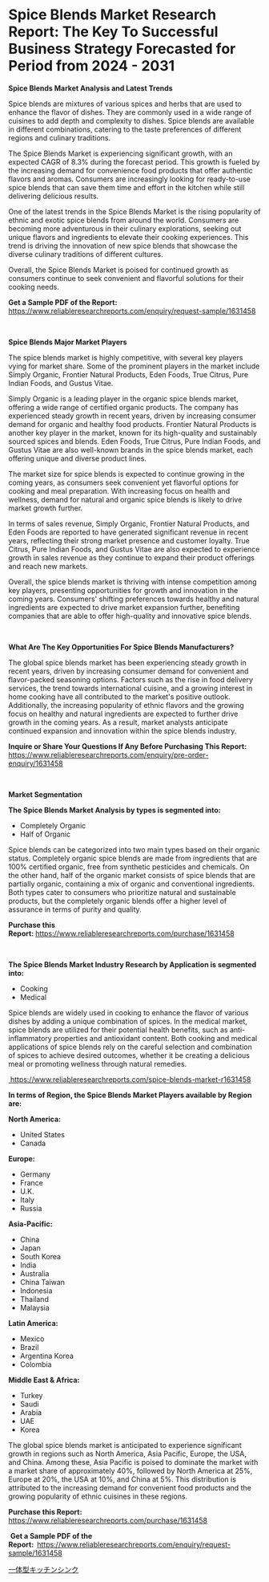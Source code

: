 <p><h1>Spice Blends Market Research Report: The Key To Successful Business Strategy Forecasted for Period from 2024 - 2031</h1></p><p><strong>Spice Blends Market Analysis and Latest Trends</strong></p>
<p><p>Spice blends are mixtures of various spices and herbs that are used to enhance the flavor of dishes. They are commonly used in a wide range of cuisines to add depth and complexity to dishes. Spice blends are available in different combinations, catering to the taste preferences of different regions and culinary traditions.</p><p>The Spice Blends Market is experiencing significant growth, with an expected CAGR of 8.3% during the forecast period. This growth is fueled by the increasing demand for convenience food products that offer authentic flavors and aromas. Consumers are increasingly looking for ready-to-use spice blends that can save them time and effort in the kitchen while still delivering delicious results.</p><p>One of the latest trends in the Spice Blends Market is the rising popularity of ethnic and exotic spice blends from around the world. Consumers are becoming more adventurous in their culinary explorations, seeking out unique flavors and ingredients to elevate their cooking experiences. This trend is driving the innovation of new spice blends that showcase the diverse culinary traditions of different cultures.</p><p>Overall, the Spice Blends Market is poised for continued growth as consumers continue to seek convenient and flavorful solutions for their cooking needs.</p></p>
<p><strong>Get a Sample PDF of the Report:&nbsp;</strong> <a href="https://www.reliableresearchreports.com/enquiry/request-sample/1631458">https://www.reliableresearchreports.com/enquiry/request-sample/1631458</a></p>
<p>&nbsp;</p>
<p><strong>Spice Blends Major Market Players</strong></p>
<p><p>The spice blends market is highly competitive, with several key players vying for market share. Some of the prominent players in the market include Simply Organic, Frontier Natural Products, Eden Foods, True Citrus, Pure Indian Foods, and Gustus Vitae.</p><p>Simply Organic is a leading player in the organic spice blends market, offering a wide range of certified organic products. The company has experienced steady growth in recent years, driven by increasing consumer demand for organic and healthy food products. Frontier Natural Products is another key player in the market, known for its high-quality and sustainably sourced spices and blends. Eden Foods, True Citrus, Pure Indian Foods, and Gustus Vitae are also well-known brands in the spice blends market, each offering unique and diverse product lines.</p><p>The market size for spice blends is expected to continue growing in the coming years, as consumers seek convenient yet flavorful options for cooking and meal preparation. With increasing focus on health and wellness, demand for natural and organic spice blends is likely to drive market growth further.</p><p>In terms of sales revenue, Simply Organic, Frontier Natural Products, and Eden Foods are reported to have generated significant revenue in recent years, reflecting their strong market presence and customer loyalty. True Citrus, Pure Indian Foods, and Gustus Vitae are also expected to experience growth in sales revenue as they continue to expand their product offerings and reach new markets.</p><p>Overall, the spice blends market is thriving with intense competition among key players, presenting opportunities for growth and innovation in the coming years. Consumers' shifting preferences towards healthy and natural ingredients are expected to drive market expansion further, benefiting companies that are able to offer high-quality and innovative spice blends.</p></p>
<p>&nbsp;</p>
<p><strong>What Are The Key Opportunities For Spice Blends Manufacturers?</strong></p>
<p><p>The global spice blends market has been experiencing steady growth in recent years, driven by increasing consumer demand for convenient and flavor-packed seasoning options. Factors such as the rise in food delivery services, the trend towards international cuisine, and a growing interest in home cooking have all contributed to the market's positive outlook. Additionally, the increasing popularity of ethnic flavors and the growing focus on healthy and natural ingredients are expected to further drive growth in the coming years. As a result, market analysts anticipate continued expansion and innovation within the spice blends industry.</p></p>
<p><strong>Inquire or Share Your Questions If Any Before Purchasing This Report:</strong> <a href="https://www.reliableresearchreports.com/enquiry/pre-order-enquiry/1631458">https://www.reliableresearchreports.com/enquiry/pre-order-enquiry/1631458</a></p>
<p>&nbsp;</p>
<p><strong>Market Segmentation</strong></p>
<p><strong>The Spice Blends Market Analysis by types is segmented into:</strong></p>
<p><ul><li>Completely Organic</li><li>Half of Organic</li></ul></p>
<p><p>Spice blends can be categorized into two main types based on their organic status. Completely organic spice blends are made from ingredients that are 100% certified organic, free from synthetic pesticides and chemicals. On the other hand, half of the organic market consists of spice blends that are partially organic, containing a mix of organic and conventional ingredients. Both types cater to consumers who prioritize natural and sustainable products, but the completely organic blends offer a higher level of assurance in terms of purity and quality.</p></p>
<p><strong>Purchase this Report:&nbsp;</strong><a href="https://www.reliableresearchreports.com/purchase/1631458">https://www.reliableresearchreports.com/purchase/1631458</a></p>
<p>&nbsp;</p>
<p><strong>The Spice Blends Market Industry Research by Application is segmented into:</strong></p>
<p><ul><li>Cooking</li><li>Medical</li></ul></p>
<p><p>Spice blends are widely used in cooking to enhance the flavor of various dishes by adding a unique combination of spices. In the medical market, spice blends are utilized for their potential health benefits, such as anti-inflammatory properties and antioxidant content. Both cooking and medical applications of spice blends rely on the careful selection and combination of spices to achieve desired outcomes, whether it be creating a delicious meal or promoting wellness through natural remedies.</p></p>
<p><a href="https://www.reliableresearchreports.com/spice-blends-market-r1631458">&nbsp;https://www.reliableresearchreports.com/spice-blends-market-r1631458</a></p>
<p><strong>In terms of Region, the Spice Blends Market Players available by Region are:</strong></p>
<p>
    <p> <strong> North America: </strong>
        <ul>
            <li>United States</li>
            <li>Canada</li>
        </ul>
        </p> 
    <p> <strong> Europe: </strong>
        <ul>
            <li>Germany</li>
            <li>France</li>
            <li>U.K.</li>
            <li>Italy</li>
            <li>Russia</li>
        </ul>
        </p> 
    <p> <strong> Asia-Pacific: </strong>
        <ul>
            <li>China</li>
            <li>Japan</li>
            <li>South Korea</li>
            <li>India</li>
            <li>Australia</li>
            <li>China Taiwan</li>
            <li>Indonesia</li>
            <li>Thailand</li>
            <li>Malaysia</li>
        </ul>
        </p> 
    <p> <strong> Latin America: </strong>
        <ul>
            <li>Mexico</li>
            <li>Brazil</li>
            <li>Argentina Korea</li>
            <li>Colombia</li>
        </ul>
        </p> 
    <p> <strong> Middle East & Africa: </strong>
        <ul>
            <li>Turkey</li>
            <li>Saudi</li>
            <li>Arabia</li>
            <li>UAE</li>
            <li>Korea</li>
        </ul>
    </p>
    </p>
<p><p>The global spice blends market is anticipated to experience significant growth in regions such as North America, Asia Pacific, Europe, the USA, and China. Among these, Asia Pacific is poised to dominate the market with a market share of approximately 40%, followed by North America at 25%, Europe at 20%, the USA at 10%, and China at 5%. This distribution is attributed to the increasing demand for convenient food products and the growing popularity of ethnic cuisines in these regions.</p></p>
<p><strong>Purchase this Report: </strong><a href="https://www.reliableresearchreports.com/purchase/1631458">https://www.reliableresearchreports.com/purchase/1631458</a></p>
<p>&nbsp;<strong>Get a Sample PDF of the Report:&nbsp;&nbsp;</strong><a href="https://www.reliableresearchreports.com/enquiry/request-sample/1631458">https://www.reliableresearchreports.com/enquiry/request-sample/1631458</a></p>
<p><strong></strong></p>
<p><p><a href="https://github.com/ksxzwxabcuynh011/Market-Research-Report-List-1/blob/main/881445218674.md">一体型キッチンシンク</a></p></p>